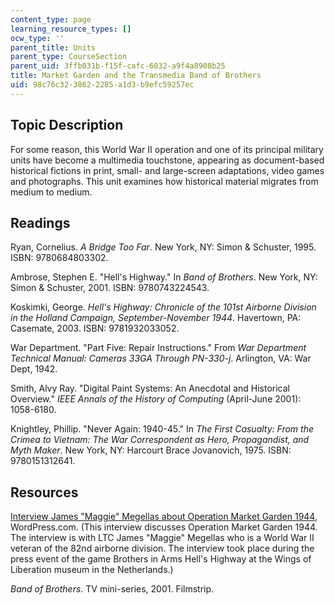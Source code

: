 ```yaml
---
content_type: page
learning_resource_types: []
ocw_type: ''
parent_title: Units
parent_type: CourseSection
parent_uid: 3ffb031b-f15f-cafc-6032-a9f4a8908b25
title: Market Garden and the Transmedia Band of Brothers
uid: 98c76c32-3862-2285-a1d3-b9efc59257ec
---
```


Topic Description
-----------------

For some reason, this World War II operation and one of its principal military units have become a multimedia touchstone, appearing as document-based historical fictions in print, small- and large-screen adaptations, video games and photographs. This unit examines how historical material migrates from medium to medium.

Readings
--------

Ryan, Cornelius. _A Bridge Too Far_. New York, NY: Simon & Schuster, 1995. ISBN: 9780684803302.

Ambrose, Stephen E. "Hell's Highway." In _Band of Brothers_. New York, NY: Simon & Schuster, 2001. ISBN: 9780743224543.

Koskimki, George. _Hell's Highway: Chronicle of the 101st Airborne Division in the Holland Campaign, September-November 1944_. Havertown, PA: Casemate, 2003. ISBN: 9781932033052.

War Department. "Part Five: Repair Instructions." From _War Department Technical Manual: Cameras 33GA Through PN-330-j_. Arlington, VA: War Dept, 1942.

Smith, Alvy Ray. "Digital Paint Systems: An Anecdotal and Historical Overview." _IEEE Annals of the History of Computing_ (April-June 2001): 1058-6180.

Knightley, Phillip. "Never Again: 1940-45." In _The First Casualty: From the Crimea to Vietnam: The War Correspondent as Hero, Propagandist, and Myth Maker_. New York, NY: Harcourt Brace Jovanovich, 1975. ISBN: 9780151312641.

Resources
---------

[Interview James "Maggie" Megellas about Operation Market Garden 1944](http://web.archive.org/web/20090501190932/http://allthewayto.wordpress.com/2008/09/22/interview-james-maggie-megellas-about-operation-market-garden-1944/), WordPress.com. (This interview discusses Operation Market Garden 1944. The interview is with LTC James "Maggie" Megellas who is a World War II veteran of the 82nd airborne division. The interview took place during the press event of the game Brothers in Arms Hell's Highway at the Wings of Liberation museum in the Netherlands.)

_Band of Brothers_. TV mini-series, 2001. Filmstrip.
